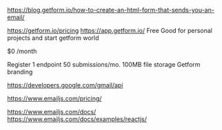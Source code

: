 https://blog.getform.io/how-to-create-an-html-form-that-sends-you-an-email/

https://getform.io/pricing
https://app.getform.io/
Free
Good for personal projects and start getform world

$0 /month

Register
1 endpoint
50 submissions/mo.
100MB file storage
Getform branding

https://developers.google.com/gmail/api

https://www.emailjs.com/pricing/

https://www.emailjs.com/docs/
https://www.emailjs.com/docs/examples/reactjs/






































